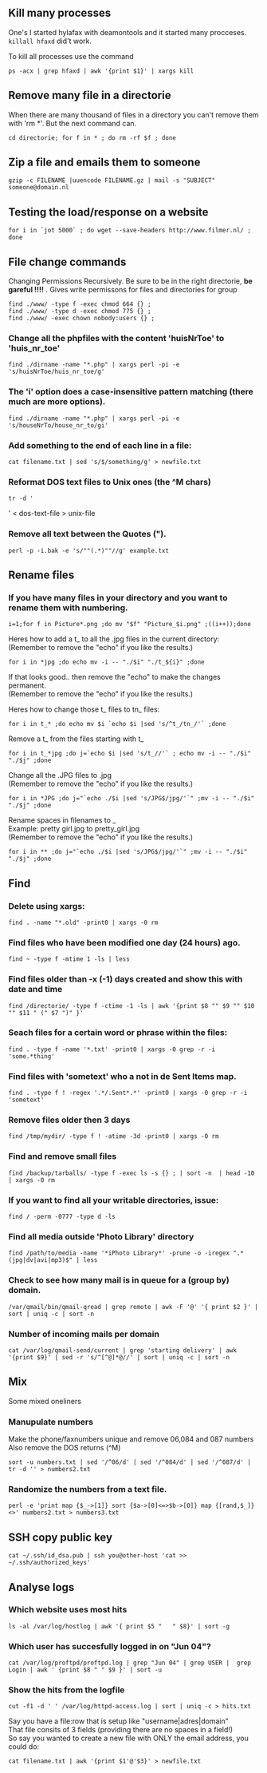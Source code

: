 ## Kill many processes

One's I started hylafax with deamontools and it started many procceses. `killall hfaxd` did't work.

To kill all processes use the command

    ps -acx | grep hfaxd | awk '{print $1}' | xargs kill

## Remove many file in a directorie

When there are many thousand of files in a directory you can't remove them with 'rm *'. But the next command can.

    cd directorie; for f in * ; do rm -rf $f ; done

## Zip a file and emails them to someone

    gzip -c FILENAME |uuencode FILENAME.gz | mail -s "SUBJECT" someone@domain.nl

## Testing the load/response on a website

    for i in `jot 5000` ; do wget --save-headers http://www.filmer.nl/ ; done

## File change commands

Changing Permissions Recursively. Be sure to be in the right directorie, **be gareful !!!!**  .
Gives write permissons for files and directories for group

    find ./www/ -type f -exec chmod 664 {} ;
    find ./www/ -type d -exec chmod 775 {} ;
    find ./www/ -exec chown nobody:users {} ;

### Change all the phpfiles with the content 'huisNrToe' to 'huis_nr_toe'

    find ./dirname -name "*.php" | xargs perl -pi -e 's/huisNrToe/huis_nr_toe/g'

### The 'i' option does a case-insensitive pattern matching (there much are more options).

    find ./dirname -name "*.php" | xargs perl -pi -e 's/houseNrTo/house_nr_to/gi'

### Add something to the end of each line in a file:

    cat filename.txt | sed 's/$/something/g' > newfile.txt

### Reformat DOS text files to Unix ones (the ^M chars)

    tr -d '
' < dos-text-file > unix-file

### Remove all text between the Quotes (").

    perl -p -i.bak -e 's/""(.*)""//g' example.txt

## Rename files

### If you have many files in your directory and you want to rename them with numbering.

    i=1;for f in Picture*.png ;do mv "$f" "Picture_$i.png" ;((i++));done

Heres how to add a t_ to all the .jpg files in the current directory:   
(Remember to remove the "echo" if you like the results.)

    for i in *jpg ;do echo mv -i -- "./$i" "./t_${i}" ;done

If that looks good.. then remove the "echo" to make the changes permanent. <br>
(Remember to remove the "echo" if you like the results.)

Heres how to change those t_ files to tn_ files:

    for i in t_* ;do echo mv $i `echo $i |sed 's/^t_/tn_/'` ;done


Remove a t_ from the files starting with t_

    for i in t_*jpg ;do j=`echo $i |sed 's/t_//'` ; echo mv -i -- "./$i" "./$j" ;done


Change all the .JPG files to .jpg<br>
(Remember to remove the "echo" if you like the results.)

    for i in *JPG ;do j="`echo ./$i |sed 's/JPG$/jpg/'`" ;mv -i -- "./$i" "./$j" ;done


Rename spaces in filenames to _ <br>
Example: pretty girl.jpg to pretty_girl.jpg<br>
(Remember to remove the "echo" if you like the results.)

    for i in ** ;do j="`echo ./$i |sed 's/JPG$/jpg/'`" ;mv -i -- "./$i" "./$j" ;done

## Find

### Delete using xargs:

    find . -name "*.old" -print0 | xargs -0 rm

### Find files who have been modified one day (24 hours) ago.

    find ~ -type f -mtime 1 -ls | less

### Find files older than -x (-1) days created and show this with date and time

    find /directorie/ -type f -ctime -1 -ls | awk '{print $8 "" $9 "" $10 "" $11 " (" $7 ")" }'

### Seach files for a certain word or phrase within the files:

    find . -type f -name '*.txt' -print0 | xargs -0 grep -r -i 'some.*thing'

### Find files with 'sometext' who a not in de Sent Items map.

    find . -type f ! -regex '.*/.Sent*.*' -print0 | xargs -0 grep -r -i 'sometext'

### Remove files older then 3 days

    find /tmp/mydir/ -type f ! -atime -3d -print0 | xargs -0 rm

### Find and remove small files

    find /backup/tarballs/ -type f -exec ls -s {} ; | sort -n  | head -10 | xargs -0 rm

### If you want to find all your writable directories, issue:

    find / -perm -0777 -type d -ls

### Find all media outside 'Photo Library' directory

    find /path/to/media -name '*iPhoto Library*' -prune -o -iregex ".*(jpg|dv|avi|mp3)$" | less

### Check to see how many mail is in queue for a (group by) domain.

    /var/qmail/bin/qmail-qread | grep remote | awk -F '@' '{ print $2 }' | sort | uniq -c | sort -n

### Number of incoming mails per domain

    cat /var/log/qmail-send/current | grep 'starting delivery' | awk '{print $9}' | sed -r 's/^[^@]*@//' | sort | uniq -c | sort -n

## Mix

Some mixed oneliners

### Manupulate numbers

Make the phone/faxnumbers unique and remove 06,084 and 087 numbers Also remove the DOS returns (^M)

    sort -u numbers.txt | sed '/^06/d' | sed '/^084/d' | sed '/^087/d' | tr -d '' > numbers2.txt

### Randomize the numbers from a text file.

    perl -e 'print map {$_->[1]} sort {$a->[0]<=>$b->[0]} map {[rand,$_]} <>' numbers2.txt > numbers3.txt

## SSH copy public key

    cat ~/.ssh/id_dsa.pub | ssh you@other-host 'cat >> ~/.ssh/authorized_keys'

## Analyse logs

### Which website uses most hits

    ls -al /var/log/hostlog | awk '{ print $5 "   " $8}' | sort -g

### Which user has succesfully logged in on "Jun 04"?

    cat /var/log/proftpd/proftpd.log | grep "Jun 04" | grep USER |  grep Login | awk ' {print $8 " " $9 }' | sort -u

### Show the hits from the logfile

    cut -f1 -d ' ' /var/log/httpd-access.log | sort | uniq -c > hits.txt

Say you have a file:row that is setup like "username|adres|domain"<br>
That file consits of 3 fields (providing there are no spaces in a field!)<br>
So say you wanted to create a new file with ONLY the email address, you could do:

    cat filename.txt | awk '{print $1'@'$3}' > newfile.txt


